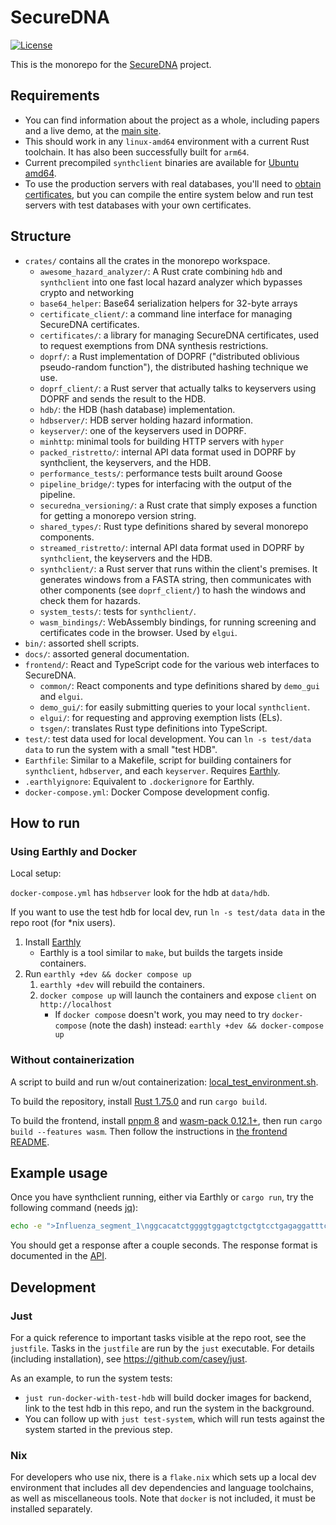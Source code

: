 <!-- SPDX-License-Identifier: MIT OR Apache-2.0 -->

# SecureDNA

[![License](https://img.shields.io/badge/license-MIT%2FApache--2.0-informational?style=flat-square)](COPYRIGHT.md)

This is the monorepo for the [SecureDNA](https://securedna.org) project.

## Requirements

- You can find information about the project as a whole, including papers and a live demo, at the [main site](https://securedna.org).
- This should work in any `linux-amd64` environment with a current Rust toolchain.  It has also been successfully built for `arm64`.
- Current precompiled `synthclient` binaries are available for [Ubuntu amd64](https://github.com/SecureDNA/ppa).
- To use the production servers with real databases, you'll need to [obtain certificates](https://securedna.org/start/), but you can compile the entire system below and run test servers with test databases with your own certificates.

## Structure

- `crates/` contains all the crates in the monorepo workspace.
   - `awesome_hazard_analyzer/`: A Rust crate combining `hdb` and `synthclient` into one fast local hazard analyzer which bypasses crypto and networking
   - `base64_helper`: Base64 serialization helpers for 32-byte arrays
   - `certificate_client/`: a command line interface for managing SecureDNA certificates.
   - `certificates/`: a library for managing SecureDNA certificates, used to request exemptions from DNA synthesis restrictions.
   - `doprf/`: a Rust implementation of DOPRF ("distributed oblivious pseudo-random function"), the distributed hashing technique we use.
   - `doprf_client/`: a Rust server that actually talks to keyservers using DOPRF and sends the result to the HDB.
   - `hdb/`: the HDB (hash database) implementation.
   - `hdbserver/`: HDB server holding hazard information.
   - `keyserver/`: one of the keyservers used in DOPRF.
   - `minhttp`: minimal tools for building HTTP servers with `hyper`
   - `packed_ristretto/`: internal API data format used in DOPRF by synthclient, the keyservers, and the HDB.
   - `performance_tests/`: performance tests built around Goose
   - `pipeline_bridge/`: types for interfacing with the output of the pipeline.
   - `securedna_versioning/`: a Rust crate that simply exposes a function for getting a monorepo version string.
   - `shared_types/`: Rust type definitions shared by several monorepo components.
   - `streamed_ristretto/`: internal API data format used in DOPRF by `synthclient`, the keyservers and the HDB.
   - `synthclient/`: a Rust server that runs within the client's premises. It generates windows from a FASTA string, then communicates with other components (see `doprf_client/`) to hash the windows and check them for hazards.
   - `system_tests/`: tests for `synthclient/`.
   - `wasm_bindings/`: WebAssembly bindings, for running screening and certificates code in the browser. Used by `elgui`.
- `bin/`: assorted shell scripts.
- `docs/`: assorted general documentation.
- `frontend/`: React and TypeScript code for the various web interfaces to SecureDNA.
   - `common/`: React components and type definitions shared by `demo_gui` and `elgui`.
   - `demo_gui/`: for easily submitting queries to your local `synthclient`.
   - `elgui/`: for requesting and approving exemption lists (ELs).
   - `tsgen/`: translates Rust type definitions into TypeScript.
- `test/`: test data used for local development. You can `ln -s test/data data` to run the system with a small "test HDB".
- `Earthfile`: Similar to a Makefile, script for building containers for `synthclient`, `hdbserver`, and each `keyserver`. Requires [Earthly](https://earthly.dev).
- `.earthlyignore`: Equivalent to `.dockerignore` for Earthly.
- `docker-compose.yml`: Docker Compose development config.

## How to run

### Using Earthly and Docker

Local setup:

`docker-compose.yml` has `hdbserver` look for the hdb at `data/hdb`.

If you want to use the test hdb for local dev, run `ln -s test/data data` in the repo root (for *nix users).

1. Install [Earthly](https://earthly.dev)
   - Earthly is a tool similar to `make`, but builds
     the targets inside containers.
2. Run `earthly +dev && docker compose up`
   1. `earthly +dev` will rebuild the containers.
   2. `docker compose up` will launch the containers and expose `client`
      on `http://localhost`
      - If `docker compose` doesn't work, you may need to try `docker-compose`
        (note the dash) instead: `earthly +dev && docker-compose up`

### Without containerization

A script to build and run w/out containerization: [local_test_environment.sh](./bin/local_test_environment.sh).

To build the repository, install [Rust 1.75.0](https://www.rust-lang.org/) and run `cargo build`.

To build the frontend, install [pnpm 8](https://pnpm.io/) and [wasm-pack 0.12.1+](https://rustwasm.github.io/wasm-pack/), then run `cargo build --features wasm`. Then follow the instructions in [the frontend README](./frontend/README.md).

## Example usage

Once you have synthclient running, either via Earthly or `cargo run`, try the following command (needs [jq](https://stedolan.github.io/jq/)):

```bash
echo -e ">Influenza_segment_1\nggcacatctggggtggagtctgctgtcctgagaggatttctcattttcgacaaagaagacaagagatatgacctagcattaagcatcaatgaactgagcaatcttgcaaaaggagagaaggctaatgtgctaattgggcaaggggacgtagtgttggtaatgaaacgaaaacgggactctagcatacttactgacagccagacagcgaccaaaagaattcggatggccatcaattag\n" | jq -sR '{fasta: ., region: "all"}' | curl localhost/v1/screen -d@-
```

You should get a response after a couple seconds. The response format is documented in the [API](https://pages.securedna.org/production/assets/Synthclient-API.pdf).

## Development

### Just

For a quick reference to important tasks visible at the repo root, see the `justfile`. Tasks in the `justfile` are run by the `just` executable. For details (including installation), see https://github.com/casey/just.

As an example, to run the system tests:
- `just run-docker-with-test-hdb` will build docker images for backend, link to the test hdb in this repo, and run the system in the background.
- You can follow up with `just test-system`, which will run tests against the system started in the previous step.

### Nix

For developers who use nix, there is a `flake.nix` which sets up a local dev environment that includes all dev dependencies and language toolchains, as well as miscellaneous tools. Note that `docker` is not included, it must be installed separately.
